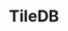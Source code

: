 ---
title: TileDB
url: https://tiledb.com/
image: ./media/TileDB_logo_darkblue.png
group: Bronze
---